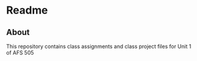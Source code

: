 # Readme

## About

This repository contains class assignments and class project files for Unit 1 of AFS 505